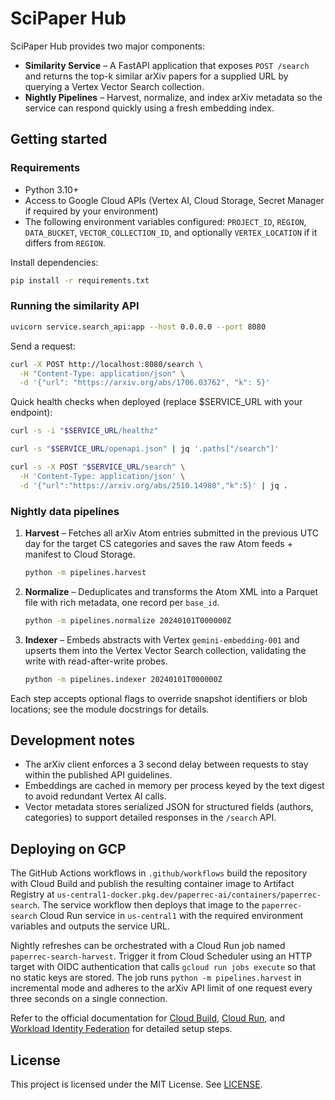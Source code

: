 # SciPaper Hub

SciPaper Hub provides two major components:

* **Similarity Service** – A FastAPI application that exposes `POST /search`
  and returns the top-k similar arXiv papers for a supplied URL by querying a
  Vertex Vector Search collection.
* **Nightly Pipelines** – Harvest, normalize, and index arXiv metadata so the
  service can respond quickly using a fresh embedding index.

## Getting started

### Requirements

* Python 3.10+
* Access to Google Cloud APIs (Vertex AI, Cloud Storage, Secret Manager if
  required by your environment)
* The following environment variables configured: `PROJECT_ID`, `REGION`,
  `DATA_BUCKET`, `VECTOR_COLLECTION_ID`, and optionally `VERTEX_LOCATION` if it
  differs from `REGION`.

Install dependencies:

```bash
pip install -r requirements.txt
```

### Running the similarity API

```bash
uvicorn service.search_api:app --host 0.0.0.0 --port 8080
```

Send a request:

```bash
curl -X POST http://localhost:8080/search \
  -H "Content-Type: application/json" \
  -d '{"url": "https://arxiv.org/abs/1706.03762", "k": 5}'
```

Quick health checks when deployed (replace $SERVICE_URL with your endpoint):

```bash
curl -s -i "$SERVICE_URL/healthz"

curl -s "$SERVICE_URL/openapi.json" | jq '.paths["/search"]'

curl -s -X POST "$SERVICE_URL/search" \
  -H 'Content-Type: application/json' \
  -d '{"url":"https://arxiv.org/abs/2510.14980","k":5}' | jq .
```

### Nightly data pipelines

1. **Harvest** – Fetches all arXiv Atom entries submitted in the previous UTC
   day for the target CS categories and saves the raw Atom feeds + manifest to
   Cloud Storage.
   ```bash
   python -m pipelines.harvest
   ```
2. **Normalize** – Deduplicates and transforms the Atom XML into a Parquet file
   with rich metadata, one record per `base_id`.
   ```bash
   python -m pipelines.normalize 20240101T000000Z
   ```
3. **Indexer** – Embeds abstracts with Vertex `gemini-embedding-001` and
   upserts them into the Vertex Vector Search collection, validating the write
   with read-after-write probes.
   ```bash
   python -m pipelines.indexer 20240101T000000Z
   ```

Each step accepts optional flags to override snapshot identifiers or blob
locations; see the module docstrings for details.

## Development notes

* The arXiv client enforces a 3 second delay between requests to stay within
  the published API guidelines.
* Embeddings are cached in memory per process keyed by the text digest to avoid
  redundant Vertex AI calls.
* Vector metadata stores serialized JSON for structured fields (authors,
  categories) to support detailed responses in the `/search` API.

## Deploying on GCP

The GitHub Actions workflows in `.github/workflows` build the repository with
Cloud Build and publish the resulting container image to Artifact Registry at
`us-central1-docker.pkg.dev/paperrec-ai/containers/paperrec-search`. The service
workflow then deploys that image to the `paperrec-search` Cloud Run service in
`us-central1` with the required environment variables and outputs the service
URL.

Nightly refreshes can be orchestrated with a Cloud Run job named
`paperrec-search-harvest`. Trigger it from Cloud Scheduler using an HTTP target
with OIDC authentication that calls `gcloud run jobs execute` so that no static
keys are stored. The job runs `python -m pipelines.harvest` in incremental mode
and adheres to the arXiv API limit of one request every three seconds on a
single connection.

Refer to the official documentation for [Cloud Build](https://cloud.google.com/build/docs),
[Cloud Run](https://cloud.google.com/run/docs), and [Workload Identity Federation](https://cloud.google.com/iam/docs/workload-identity-federation)
for detailed setup steps.

## License

This project is licensed under the MIT License. See [LICENSE](LICENSE).
